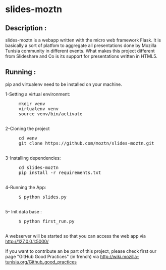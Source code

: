 slides-moztn
============

## Description :
slides-moztn is a webapp written with the micro web framework Flask. It is basically a sort of platfom to aggregate all presentations  done by  Mozilla Tunisia community in different events. What makes this project different from Slideshare and Co is its support for presentations written in HTML5.
 
## Running :
pip and virtualenv need to be installed on your machine.

  1-Setting a virtual environment:
   <pre>
     mkdir venv
     virtualenv venv
     source venv/bin/activate
   </pre>


  2-Cloning the project
   <pre>
     cd venv
     git clone https://github.com/moztn/slides-moztn.git
   </pre>

 
  3-Installing dependencies:
   <pre>
     cd slides-moztn
     pip install -r requirements.txt
   </pre>


  4-Running the App:
   <pre>
     $ python slides.py
   </pre>

  5- Init data base :
   <pre>
     $ python first_run.py
   </pre>


  A webserver will be started so that you can access the web app via http://127.0.0.1:5000/

  If you want to contribute an be part of this project, please check first our page "GitHub Good Practices" (in french) via http://wiki.mozilla-tunisia.org/Github_good_practices 


